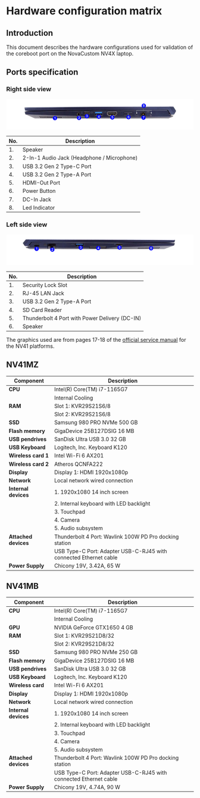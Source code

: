 # Hardware configuration matrix

## Introduction

This document describes the hardware configurations used for validation of the
coreboot port on the NovaCustom NV4X laptop.

## Ports specification

### Right side view

![](/images/novacustom_nv_ports_right_view.png)

| No.  | Description                                      |
|------|--------------------------------------------------|
| 1.   | Speaker                                          |
| 2.   | 2-In-1 Audio Jack (Headphone / Microphone)       |
| 3.   | USB 3.2 Gen 2 Type-C Port                        |
| 4.   | USB 3.2 Gen 2 Type-A Port                        |
| 5.   | HDMI-Out Port                                    |
| 6.   | Power Button                                     |
| 7.   | DC-In Jack                                       |
| 8.   | Led Indicator                                    |

### Left side view

![](/images/novacustom_nv_ports_left_view.png)

| No.  | Description                                      |
|------|--------------------------------------------------|
| 1.   | Security Lock Slot                               |
| 2.   | RJ-45 LAN Jack                                   |
| 3.   | USB 3.2 Gen 2 Type-A Port                        |
| 4.   | SD Card Reader                                   |
| 5.   | Thunderbolt 4 Port with Power Delivery (DC-IN)   |
| 6.   | Speaker                                          |

The graphics used are from pages 17-18 of the
[official service manual](https://novacustom.stackstorage.com/s/6mFpzU01I9UR94sI/en_US)
for the NV41 platforms.

## NV41MZ

| Component                      | Description                                      |
|--------------------------------|--------------------------------------------------|
| **CPU**                        | Intel(R) Core(TM) i7-1165G7                      |
|                                | Internal Cooling                                 |
| **RAM**                        | Slot 1: KVR29S21S6/8                             |
|                                | Slot 2: KVR29S21S6/8                             |
| **SSD**                        | Samsung 980 PRO NVMe 500 GB                      |
| **Flash memory**               | GigaDevice 25B127DSIG 16 MB                      |
| **USB pendrives**              | SanDisk Ultra USB 3.0 32 GB                      |
| **USB Keyboard**               | Logitech, Inc. Keyboard K120                     |
| **Wireless card 1**            | Intel Wi-Fi 6 AX201                              |
| **Wireless card 2**            | Atheros QCNFA222                                 |
| **Display**                    | Display 1: HDMI 1920x1080p                       |
| **Network**                    | Local network wired connection                   |
| **Internal devices**           | 1. 1920x1080 14 inch screen                      |
|                                | 2. Internal keyboard with LED backlight          |
|                                | 3. Touchpad                                      |
|                                | 4. Camera                                        |
|                                | 5. Audio subsystem                               |
| **Attached devices**           | Thunderbolt 4 Port: Wavlink 100W PD Pro docking station |
|                                | USB Type-C Port: Adapter USB-C-RJ45 with connected Ethernet cable |
| **Power Supply**               | Chicony 19V, 3.42A, 65 W                         |

## NV41MB

| Component                      | Description                                      |
|--------------------------------|--------------------------------------------------|
| **CPU**                        | Intel(R) Core(TM) i7-1165G7                      |
|                                | Internal Cooling                                 |
| **GPU**                        | NVIDIA GeForce GTX1650 4 GB                      |
| **RAM**                        | Slot 1: KVR29S21D8/32                            |
|                                | Slot 2: KVR29S21D8/32                            |
| **SSD**                        | Samsung 980 PRO NVMe 250 GB                      |
| **Flash memory**               | GigaDevice 25B127DSIG 16 MB                      |
| **USB pendrives**              | SanDisk Ultra USB 3.0 32 GB                      |
| **USB Keyboard**               | Logitech, Inc. Keyboard K120                     |
| **Wireless card**              | Intel Wi-Fi 6 AX201                              |
| **Display**                    | Display 1: HDMI 1920x1080p                       |
| **Network**                    | Local network wired connection                   |
| **Internal devices**           | 1. 1920x1080 14 inch screen                      |
|                                | 2. Internal keyboard with LED backlight          |
|                                | 3. Touchpad                                      |
|                                | 4. Camera                                        |
|                                | 5. Audio subsystem                               |
| **Attached devices**           | Thunderbolt 4 Port: Wavlink 100W PD Pro docking station |
|                                | USB Type-C Port: Adapter USB-C-RJ45 with connected Ethernet cable |
| **Power Supply**               | Chicony 19V, 4.74A, 90 W                         |
